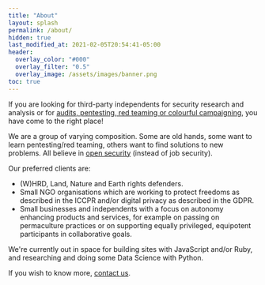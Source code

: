 ```yaml
---
title: "About"
layout: splash
permalink: /about/
hidden: true
last_modified_at: 2021-02-05T20:54:41-05:00
header:
  overlay_color: "#000"
  overlay_filter: "0.5"
  overlay_image: /assets/images/banner.png
toc: true
---
```


If you are looking for third-party independents for security research and analysis or for [audits, pentesting, red teaming or colourful campaigning](https://github.com/tymyrddin/orchard/wiki/Types-of-pentesting), you have come to the right place! 

We are a group of varying composition. Some are old hands, some want to learn pentesting/red teaming, others want to find solutions to new problems. All believe in [open security](https://github.com/tymyrddin/orchard) (instead of job security). 

Our preferred clients are:

* (W)HRD, Land, Nature and Earth rights defenders.
* Small NGO organisations which are working to protect freedoms as described in the ICCPR and/or digital privacy as described in the GDPR.
* Small businesses and independents with a focus on autonomy enhancing products and services, for example on passing on permaculture practices or on supporting equally privileged, equipotent participants in collaborative goals.

We're currently out in space for building sites with JavaScript and/or Ruby, and researching and doing some Data Science with Python.

If you wish to know more, [contact us](https://tymyrddin.space/#contact-us).


